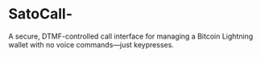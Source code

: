 # SatoCall-
A secure, DTMF-controlled call interface for managing a Bitcoin Lightning wallet with no voice commands—just keypresses.

